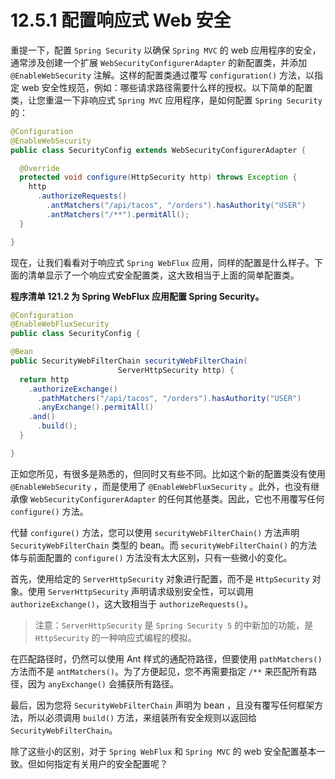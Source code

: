 # 12.5.1 配置响应式 Web 安全

重提一下，配置 `Spring Security` 以确保 `Spring MVC` 的 web 应用程序的安全，通常涉及创建一个扩展 `WebSecurityConfigurerAdapter` 的新配置类，并添加 `@EnableWebSecurity` 注解。这样的配置类通过覆写 `configuration()` 方法，以指定 web 安全性规范，例如：哪些请求路径需要什么样的授权。以下简单的配置类，让您重温一下非响应式 `Spring MVC` 应用程序，是如何配置 `Spring Security` 的：

```java
@Configuration
@EnableWebSecurity
public class SecurityConfig extends WebSecurityConfigurerAdapter {

  @Override
  protected void configure(HttpSecurity http) throws Exception {
    http
      .authorizeRequests()
        .antMatchers("/api/tacos", "/orders").hasAuthority("USER")
        .antMatchers("/**").permitAll();
  }

}
```

现在，让我们看看对于响应式 `Spring WebFlux` 应用，同样的配置是什么样子。下面的清单显示了一个响应式安全配置类，这大致相当于上面的简单配置类。

**程序清单 121.2 为 Spring WebFlux 应用配置 Spring Security。**
```java
@Configuration
@EnableWebFluxSecurity
public class SecurityConfig {

@Bean
public SecurityWebFilterChain securityWebFilterChain(
                        ServerHttpSecurity http) {
  return http
    .authorizeExchange()
      .pathMatchers("/api/tacos", "/orders").hasAuthority("USER")
      .anyExchange().permitAll()
    .and()
      .build();
  }

}
```

正如您所见，有很多是熟悉的，但同时又有些不同。比如这个新的配置类没有使用 `@EnableWebSecurity` ，而是使用了 `@EnableWebFluxSecurity` 。此外，也没有继承像 `WebSecurityConfigurerAdapter` 的任何其他基类。因此，它也不用覆写任何 `configure()` 方法。

代替 `configure()` 方法，您可以使用 `securityWebFilterChain()` 方法声明 `SecurityWebFilterChain` 类型的 bean。而 `securityWebFilterChain()` 的方法体与前面配置的 `configure()` 方法没有太大区别，只有一些微小的变化。

首先，使用给定的 `ServerHttpSecurity` 对象进行配置，而不是 `HttpSecurity` 对象。使用 `ServerHttpSecurity` 声明请求级别安全性，可以调用 `authorizeExchange()`，这大致相当于 `authorizeRequests()`。

> 注意：`ServerHttpSecurity` 是 `Spring Security 5` 的中新加的功能，是 `HttpSecurity` 的一种响应式编程的模拟。

在匹配路径时，仍然可以使用 Ant 样式的通配符路径，但要使用 `pathMatchers()` 方法而不是 `antMatchers()`。为了方便起见，您不再需要指定 `/**` 来匹配所有路径，因为 `anyExchange()` 会捕获所有路径。

最后，因为您将 `SecurityWebFilterChain` 声明为 bean ，且没有覆写任何框架方法，所以必须调用 `build()` 方法，来组装所有安全规则以返回给 `SecurityWebFilterChain`。

除了这些小的区别，对于 `Spring WebFlux` 和 `Spring MVC` 的 web 安全配置基本一致。但如何指定有关用户的安全配置呢？

